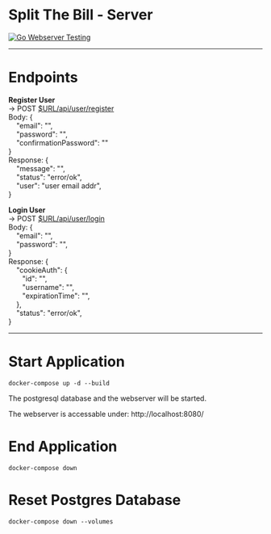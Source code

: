 # Split The Bill - Server

[![Go Webserver Testing](https://github.com/lab-64/split-the-bill-server/actions/workflows/go.yml/badge.svg)](https://github.com/lab-64/split-the-bill-server/actions/workflows/go.yml)

---
# Endpoints

**Register User** <br />
-> POST [$URL/api/user/register](http://localhost:8080/api/user/register) <br />
Body: { <br />
&nbsp;&nbsp;&nbsp; "email": "", <br />
&nbsp;&nbsp;&nbsp; "password": "", <br />
&nbsp;&nbsp;&nbsp; "confirmationPassword": "" <br />
} <br />
Response: { <br />
&nbsp;&nbsp;&nbsp; "message": "", <br />
&nbsp;&nbsp;&nbsp; "status": "error/ok", <br />
&nbsp;&nbsp;&nbsp; "user": "user email addr", <br />
}


**Login User** <br />
-> POST [$URL/api/user/login](http://localhost:8080/api/user/login) <br />
Body: { <br />
&nbsp;&nbsp;&nbsp; "email": "", <br />
&nbsp;&nbsp;&nbsp; "password": "", <br />
} <br />
Response: { <br />
&nbsp;&nbsp;&nbsp; "cookieAuth": { <br />
&nbsp;&nbsp;&nbsp;&nbsp;&nbsp;&nbsp; "id": "", <br />
&nbsp;&nbsp;&nbsp;&nbsp;&nbsp;&nbsp; "username": "", <br />
&nbsp;&nbsp;&nbsp;&nbsp;&nbsp;&nbsp; "expirationTime": "", <br />
&nbsp;&nbsp;&nbsp; }, <br />
&nbsp;&nbsp;&nbsp; "status": "error/ok", <br />
}

---
# Start Application

```shell
docker-compose up -d --build
```

The postgresql database and the webserver will be started.

The webserver is accessable under: http://localhost:8080/

# End Application

```shell
docker-compose down
```

# Reset Postgres Database

```shell
docker-compose down --volumes
```
